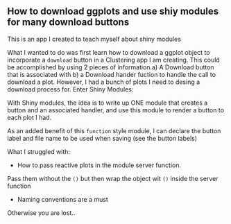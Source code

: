 ## How to download ggplots and use shiy modules for many download buttons


This is an app I created to teach myself about shiny modules

What I wanted to do was first learn how to download a ggplot object to incorporate a `download` button in a Clustering app I am creating. This could be accomplished by using 2 pieces of information.a) A Download button that is associated with b) a Download hander fuction to handle the call to download a plot. However, I had a bunch of plots I need to desing a download process for. Enter Shiny Modules:

With Shiny modules, the idea is to write up ONE module that creates a button and an associated handler, and use this module to render a button to each plot I had.

As an added benefit of this `function` style module, I can declare the button label and file name to be used when saving (see the button labels)


What I struggled with:    

* How to pass reactive plots in the module server function.

Pass them without the `()` but then wrap the object wit `()` inside the server function

* Naming conventions are a must   

Otherwise you are lost..

